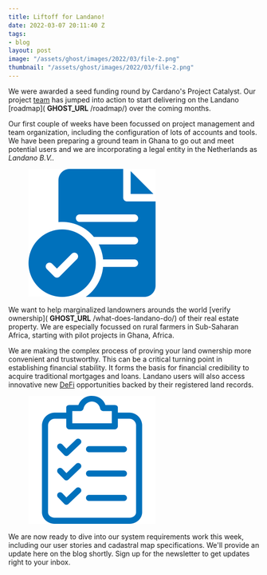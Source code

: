 ```yaml
---
title: Liftoff for Landano!
date: 2022-03-07 20:11:40 Z
tags:
- blog
layout: post
image: "/assets/ghost/images/2022/03/file-2.png"
thumbnail: "/assets/ghost/images/2022/03/file-2.png"
---
```


We were awarded a seed funding round by Cardano's Project Catalyst. Our project [team](https://landano.io/team/) has jumped into action to start delivering on the Landano [roadmap]( __GHOST_URL__ /roadmap/) over the coming months.

Our first couple of weeks have been focussed on project management and team organization, including the configuration of lots of accounts and tools. We have been preparing a ground team in Ghana to go out and meet potential users and we are incorporating a legal entity in the Netherlands as _Landano B.V.._

<figure class="kg-card kg-image-card"><img src="/assets/ghost/images/2022/03/file-2.png" class="kg-image" alt loading="lazy" width="256" height="256"></figure>

We want to help marginalized landowners arounds the world [verify ownership]( __GHOST_URL__ /what-does-landano-do/) of their real estate property. We are especially focussed on rural farmers in Sub-Saharan Africa, starting with pilot projects in Ghana, Africa.   
  
We are making the complex process of proving your land ownership more convenient and trustworthy. This can be a critical turning point in establishing financial stability. It forms the basis for financial credibility to acquire traditional mortgages and loans. Landano users will also access innovative new [DeFi](https://www.investopedia.com/decentralized-finance-defi-5113835) opportunities backed by their registered land records.

<figure class="kg-card kg-image-card"><img src="/assets/ghost/images/2022/03/clipboard.png" class="kg-image" alt loading="lazy" width="256" height="256"></figure>

We are now ready to dive into our system requirements work this week, including our user stories and cadastral map specifications. We'll provide an update here on the blog shortly. Sign up for the newsletter to get updates right to your inbox.

